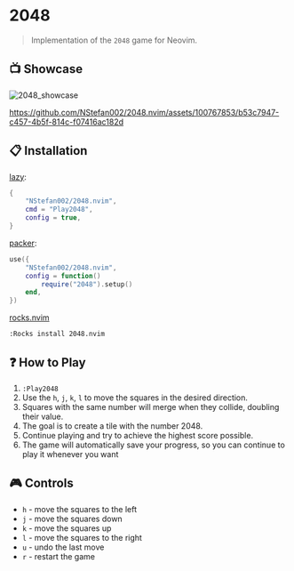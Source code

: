 # 2048

> Implementation of the `2048` game for Neovim.

## 📺 Showcase

![2048_showcase](https://github.com/NStefan002/2048.nvim/assets/100767853/03f72082-71e2-400a-b25b-659cbc29b14c)

https://github.com/NStefan002/2048.nvim/assets/100767853/b53c7947-c457-4b5f-814c-f07416ac182d

## 📋 Installation

[lazy](https://github.com/folke/lazy.nvim):

```lua
{
    "NStefan002/2048.nvim",
    cmd = "Play2048",
    config = true,
}
```

[packer](https://github.com/wbthomason/packer.nvim):

```lua
use({
    "NStefan002/2048.nvim",
    config = function()
        require("2048").setup()
    end,
})
```

[rocks.nvim](https://github.com/nvim-neorocks/rocks.nvim)

`:Rocks install 2048.nvim`

## ❓ How to Play

1. `:Play2048`
2. Use the `h`, `j`, `k`, `l` to move the squares in the desired direction.
3. Squares with the same number will merge when they collide, doubling their value.
4. The goal is to create a tile with the number 2048.
5. Continue playing and try to achieve the highest score possible.
6. The game will automatically save your progress, so you can continue to play it whenever you want

## 🎮 Controls

-   `h` - move the squares to the left
-   `j` - move the squares down
-   `k` - move the squares up
-   `l` - move the squares to the right
-   `u` - undo the last move
-   `r` - restart the game
